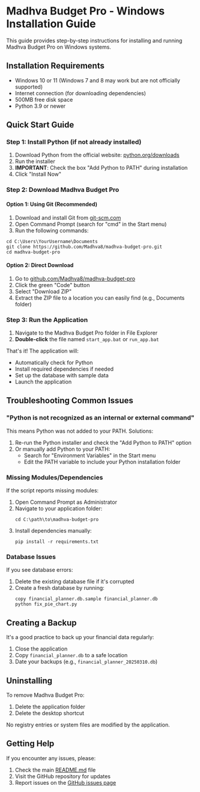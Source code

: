 # Madhva Budget Pro - Windows Installation Guide

This guide provides step-by-step instructions for installing and running Madhva Budget Pro on Windows systems.

## Installation Requirements

- Windows 10 or 11 (Windows 7 and 8 may work but are not officially supported)
- Internet connection (for downloading dependencies)
- 500MB free disk space
- Python 3.9 or newer

## Quick Start Guide

### Step 1: Install Python (if not already installed)

1. Download Python from the official website: [python.org/downloads](https://www.python.org/downloads/)
2. Run the installer
3. **IMPORTANT**: Check the box "Add Python to PATH" during installation
4. Click "Install Now"

### Step 2: Download Madhva Budget Pro

#### Option 1: Using Git (Recommended)

1. Download and install Git from [git-scm.com](https://git-scm.com/download/win)
2. Open Command Prompt (search for "cmd" in the Start menu)
3. Run the following commands:

```
cd C:\Users\YourUsername\Documents
git clone https://github.com/Madhva8/madhva-budget-pro.git
cd madhva-budget-pro
```

#### Option 2: Direct Download

1. Go to [github.com/Madhva8/madhva-budget-pro](https://github.com/Madhva8/madhva-budget-pro)
2. Click the green "Code" button
3. Select "Download ZIP"
4. Extract the ZIP file to a location you can easily find (e.g., Documents folder)

### Step 3: Run the Application

1. Navigate to the Madhva Budget Pro folder in File Explorer
2. **Double-click** the file named `start_app.bat` or `run_app.bat`

That's it! The application will:
- Automatically check for Python
- Install required dependencies if needed
- Set up the database with sample data
- Launch the application

## Troubleshooting Common Issues

### "Python is not recognized as an internal or external command"

This means Python was not added to your PATH. Solutions:
1. Re-run the Python installer and check the "Add Python to PATH" option
2. Or manually add Python to your PATH:
   - Search for "Environment Variables" in the Start menu
   - Edit the PATH variable to include your Python installation folder

### Missing Modules/Dependencies

If the script reports missing modules:
1. Open Command Prompt as Administrator
2. Navigate to your application folder:
   ```
   cd C:\path\to\madhva-budget-pro
   ```
3. Install dependencies manually:
   ```
   pip install -r requirements.txt
   ```

### Database Issues

If you see database errors:
1. Delete the existing database file if it's corrupted
2. Create a fresh database by running:
   ```
   copy financial_planner.db.sample financial_planner.db
   python fix_pie_chart.py
   ```

## Creating a Backup

It's a good practice to back up your financial data regularly:
1. Close the application
2. Copy `financial_planner.db` to a safe location
3. Date your backups (e.g., `financial_planner_20250310.db`)

## Uninstalling

To remove Madhva Budget Pro:
1. Delete the application folder
2. Delete the desktop shortcut

No registry entries or system files are modified by the application.

## Getting Help

If you encounter any issues, please:
1. Check the main [README.md](README.md) file
2. Visit the GitHub repository for updates
3. Report issues on the [GitHub issues page](https://github.com/Madhva8/madhva-budget-pro/issues)
